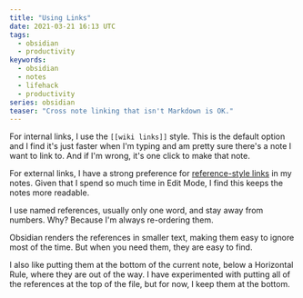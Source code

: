 ```yaml
---
title: "Using Links"
date: 2021-03-21 16:13 UTC
tags:
  - obsidian
  - productivity
keywords:
  - obsidian
  - notes
  - lifehack
  - productivity
series: obsidian
teaser: "Cross note linking that isn't Markdown is OK."
---
```

[ref]: https://www.markdownguide.org/basic-syntax#reference-style-links
[tags]: /series/obsidian/using-tags

For internal links, I use the `[[wiki links]]` style. This is the default option and I find it's just faster when I'm typing and am pretty sure there's a note I want to link to. And if I'm wrong, it's one click to make that note.

For external links, I have a strong preference for [reference-style links][ref] in my notes. Given that I spend so much time in Edit Mode, I find this keeps the notes more readable.

I use named references, usually only one word, and stay away from numbers. Why? Because I'm always re-ordering them.

Obsidian renders the references in smaller text, making them easy to ignore most of the time. But when you need them, they are easy to find.

I also like putting them at the bottom of the current note, below a Horizontal Rule, where they are out of the way. I have experimented with putting all of the references at the top of the file, but for now, I keep them at the bottom.



